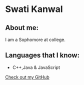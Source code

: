 # Swati Kanwal 

## About me:

I am a Sophomore at college.

## Languages that I know:
- C++,Java & JavaScript

[Check out my GitHub](https://github.com/swatikanwal)
